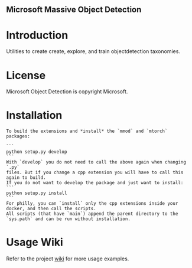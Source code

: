 Microsoft Massive Object Detection
------------


Introduction
============

Utilities to create create, explore, and train objectdetection taxonomies.

License
============
Microsoft Object Detection is copyright Microsoft.

Installation
============

    To build the extensions and *install* the `mmod` and `mtorch` packages:

    ```
    python setup.py develop
    ```
    With `develop` you do not need to call the above again when changing `.py` 
    files. But if you change a cpp extension you will have to call this again to build. 
    If you do not want to develop the package and just want to install: 
    ```
    python setup.py install
    ```
    For philly, you can `install` only the cpp extensions inside your docker, and then call the scripts.
    All scripts (that have `main`) append the parent directory to the `sys.path` and can be run without installation. 

Usage Wiki
==========
Refer to the project [wiki](https://github.com/leizhangcn/objectdetection/wiki) for more usage examples.
